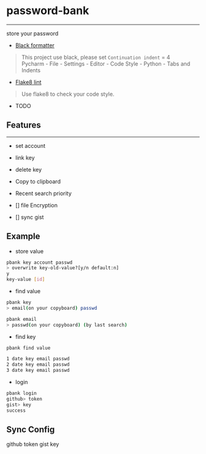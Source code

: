 # password-bank

--- 

store your password

* [Black formatter](https://github.com/psf/black)

> This project use black, please set `Continuation indent` = 4  
> Pycharm - File - Settings - Editor - Code Style - Python - Tabs and Indents

* [Flake8 lint](https://github.com/PyCQA/flake8)

> Use flake8 to check your code style.

* TODO

## Features

---

- set account
- link key
- delete key
- Copy to clipboard
- Recent search priority

- [] file Encryption
- [] sync gist

## Example

* store value

```bash
pbank key account passwd
> overwrite key-old-value?[y/n default:n]
y
key-value [id]
```

* find value

```bash
pbank key 
> email(on your copyboard) passwd

pbank email 
> passwd(on your copyboard) (by last search)
```

* find key

```bash
pbank find value

1 date key email passwd
2 date key email passwd
3 date key email passwd
```

* login

```bash
pbank login
github> token
gist> key
success
```

## Sync Config

github token gist key
